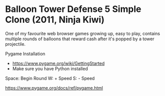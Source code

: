 # Balloon Tower Defense 5 Simple Clone (2011, Ninja Kiwi)

One of my favourite web browser games growing up, easy to play, contains multiple rounds of balloons that reward cash after it's popped by a tower projectile. 

Pygame Installation
- https://www.pygame.org/wiki/GettingStarted
- Make sure you have Python installed

Space: Begin Round
W: + Speed
S: - Speed

https://www.pygame.org/docs/ref/pygame.html
